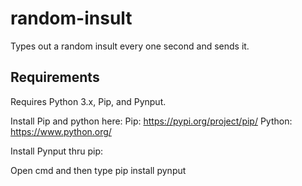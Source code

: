 # random-insult
Types out a random insult every one second and sends it.

## Requirements
Requires Python 3.x, Pip, and Pynput.

Install Pip and python here:
Pip: https://pypi.org/project/pip/
Python: https://www.python.org/

Install Pynput thru pip:

Open cmd and then type pip install pynput
